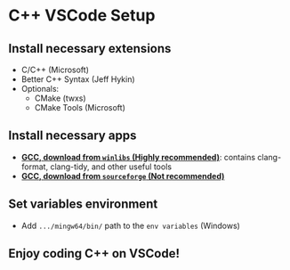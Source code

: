 # C++ VSCode Setup

## Install necessary extensions

- C/C++ (Microsoft)
- Better C++ Syntax (Jeff Hykin)
- Optionals:
  - CMake (twxs)
  - CMake Tools (Microsoft)

## Install necessary apps

- [**GCC, download from `winlibs` (Highly recommended)**](https://winlibs.com/): contains clang-format, clang-tidy, and other useful tools
- [**GCC, download from `sourceforge` (Not recommended)**](https://sourceforge.net/projects/mingw-w64/files/)

## Set variables environment

- Add `.../mingw64/bin/` path to the `env variables` (Windows)

## Enjoy coding C++ on VSCode!
